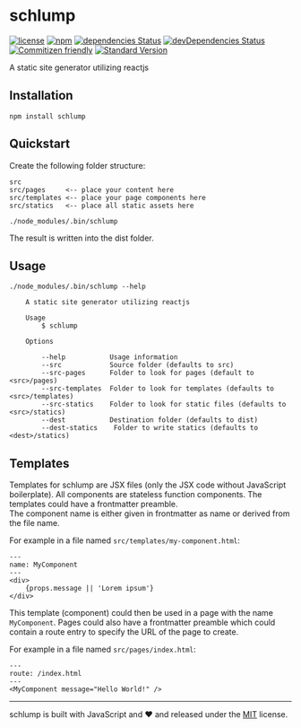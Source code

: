 # schlump

[![license](https://img.shields.io/github/license/sinnerschrader/schlump.svg?maxAge=2592000)](https://github.com/sinnerschrader/schlump/blob/master/LICENSE)
[![npm](https://img.shields.io/npm/v/schlump.svg?maxAge=2592000)](https://www.npmjs.com/package/schlump)
[![dependencies Status](https://david-dm.org/sinnerschrader/schlump/status.svg)](https://david-dm.org/sinnerschrader/schlump)
[![devDependencies Status](https://david-dm.org/sinnerschrader/schlump/dev-status.svg)](https://david-dm.org/sinnerschrader/schlump?type=dev)
[![Commitizen friendly](https://img.shields.io/badge/commitizen-friendly-brightgreen.svg)](http://commitizen.github.io/cz-cli/)
[![Standard Version](https://img.shields.io/badge/release-standard%20version-brightgreen.svg)](https://github.com/conventional-changelog/standard-version)

A static site generator utilizing reactjs

## Installation

```shell
npm install schlump
```

## Quickstart

Create the following folder structure:

```
src
src/pages     <-- place your content here
src/templates <-- place your page components here
src/statics   <-- place all static assets here
```

```shell
./node_modules/.bin/schlump
```

The result is written into the dist folder.

## Usage

```shell
./node_modules/.bin/schlump --help

    A static site generator utilizing reactjs
  
    Usage
    	$ schlump
  
    Options
  
        --help           Usage information
        --src            Source folder (defaults to src)
        --src-pages      Folder to look for pages (default to <src>/pages)
        --src-templates  Folder to look for templates (defaults to <src>/templates)
        --src-statics    Folder to look for static files (defaults to <src>/statics)
        --dest           Destination folder (defaults to dist)
        --dest-statics    Folder to write statics (defaults to <dest>/statics)

```

## Templates

Templates for schlump are JSX files (only the JSX code without JavaScript boilerplate). All components are stateless
function components. The templates could have a frontmatter preamble.  
The component name is either given in frontmatter as name or derived from the file name.

For example in a file named `src/templates/my-component.html`:
```
---
name: MyComponent
---
<div>
    {props.message || 'Lorem ipsum'}
</div>
```

This template (component) could then be used in a page with the name `MyComponent`.
Pages could also have a frontmatter preamble which could contain a route entry to specify the URL of the page to create.

For example in a file named `src/pages/index.html`:
```
---
route: /index.html
---
<MyComponent message="Hello World!" />
```

---
schlump is built with JavaScript and :heart: and released under the
[MIT](./LICENSE) license.

